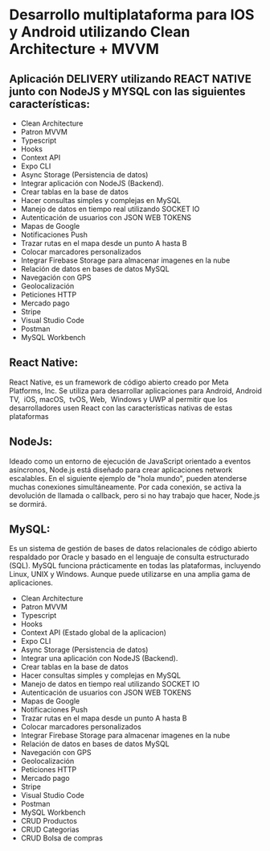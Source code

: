 # Desarrollo multiplataforma para IOS y Android utilizando Clean Architecture + MVVM

## Aplicación DELIVERY utilizando REACT NATIVE junto con NodeJS y MYSQL con las siguientes características:

- Clean Architecture
- Patron MVVM
- Typescript
- Hooks
- Context API
- Expo CLI
- Async Storage (Persistencia de datos)
- Integrar aplicación con NodeJS (Backend).
- Crear tablas en la base de datos
- Hacer consultas simples y complejas en MySQL
- Manejo de datos en tiempo real utilizando SOCKET IO
- Autenticación de usuarios con JSON WEB TOKENS
- Mapas de Google
- Notificaciones Push
- Trazar rutas en el mapa desde un punto A hasta B
- Colocar marcadores personalizados
- Integrar Firebase Storage para almacenar imagenes en la nube
- Relación de datos en bases de datos MySQL
- Navegación con GPS
- Geolocalización
- Peticiones HTTP
- Mercado pago
- Stripe
- Visual Studio Code
- Postman
- MySQL Workbench

## React Native:

React Native, es un framework de código abierto creado por Meta Platforms, Inc.​ Se utiliza para desarrollar aplicaciones para Android, ​ Android TV, ​ iOS, macOS, ​ tvOS, Web, ​ Windows​ y UWP​ al permitir que los desarrolladores usen React con las características nativas de estas plataformas

## NodeJs:

Ideado como un entorno de ejecución de JavaScript orientado a eventos asíncronos, Node.js está diseñado para crear aplicaciones network escalables. En el siguiente ejemplo de "hola mundo", pueden atenderse muchas conexiones simultáneamente. Por cada conexión, se activa la devolución de llamada o callback, pero si no hay trabajo que hacer, Node.js se dormirá.

## MySQL:

Es un sistema de gestión de bases de datos relacionales de código abierto respaldado por Oracle y basado en el lenguaje de consulta estructurado (SQL). MySQL funciona prácticamente en todas las plataformas, incluyendo Linux, UNIX y Windows. Aunque puede utilizarse en una amplia gama de aplicaciones.

- Clean Architecture
- Patron MVVM
- Typescript
- Hooks
- Context API (Estado global de la aplicacion)
- Expo CLI
- Async Storage (Persistencia de datos)
- Integrar una aplicación con NodeJS (Backend).
- Crear tablas en la base de datos
- Hacer consultas simples y complejas en MySQL
- Manejo de datos en tiempo real utilizando SOCKET IO
- Autenticación de usuarios con JSON WEB TOKENS
- Mapas de Google
- Notificaciones Push
- Trazar rutas en el mapa desde un punto A hasta B
- Colocar marcadores personalizados
- Integrar Firebase Storage para almacenar imagenes en la nube
- Relación de datos en bases de datos MySQL
- Navegación con GPS
- Geolocalización
- Peticiones HTTP
- Mercado pago
- Stripe
- Visual Studio Code
- Postman
- MySQL Workbench
- CRUD Productos
- CRUD Categorias
- CRUD Bolsa de compras

